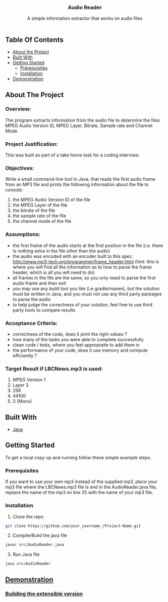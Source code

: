 <br/>
<p align="center">
  <h3 align="center">Audio Reader</h3>

  <p align="center">
    A simple information extractor that works on audio files
    <br/>
    <br/>
  </p>
</p>



## Table Of Contents

* [About the Project](#about-the-project)
* [Built With](#built-with)
* [Getting Started](#getting-started)
  * [Prerequisites](#prerequisites)
  * [Installation](#installation)
* [Demonstration](#demonstration)

## About The Project

### Overview: 
The program extracts information from the audio file to determine the files MPEG Audio Version ID, MPEG Layer, Bitrate, Sample rate and Channel Mode.

### Project Justification: 
This was built as part of a take home task for a coding interview.

### Objectives: 
Write a small command-line tool in Java, that reads the first audio frame from an MP3 file and prints the following information about the file to console:
1. the MPEG Audio Version ID of the file
2. the MPEG Layer of the file
3. the bitrate of the file
4. the sample rate of the file
5. the channel mode of the file

### Assumptions:
- the first frame of the audio starts at the first position in the file (i.e. there is nothing extra in the file other than the audio)
- the audio was encoded with an encoder built to this spec: http://www.mp3-tech.org/programmer/frame_header.html (hint: this is where you will find all the information as to how to parse the frame header, which is all you will need to do)
- all frames in the file are the same, so you only need to parse the first audio frame and then exit
- you may use any build tool you like (i.e gradle/maven), but the solution must be written in Java, and you must not use any third party packages to parse the audio
- to help judge the correctness of your solution, feel free to use third party tools to compare results

### Acceptance Criteria: 
- correctness of the code, does it print the right values ? 
- how many of the tasks you were able to complete successfully
- clean code / tests, where you feel appropraite to add them in
- the performance of your code, does it use memory and compute efficiently ? 

### Target Result if LBCNews.mp3 is used:
1. MPEG Version 1
2. Layer 3
3. 256
4. 44100
5. 3 (Mono)

## Built With



* [Java](https://docs.oracle.com/en/java/)

## Getting Started

To get a local copy up and running follow these simple example steps.

### Prerequisites

If you want to use your own mp3 instead of the supplied mp3, place your mp3 file where the LBCNews.mp3 file is and in the AudioReader.java file, replace the name of the mp3 on line 25 with the name of your mp3 file.

### Installation

1. Clone the repo

```sh
git clone https://github.com/your_username_/Project-Name.git
```

2. Compile/Build the java file

```sh
javac src/AudioReader.java
```

3. Run Java file

```sh
java src/AudioReader
```

## [Demonstration](https://www.youtube.com/watch?v=VCsl3mkT5Mo)

### [Building the extensible version](https://youtu.be/QRB5A5Qk1RE)
